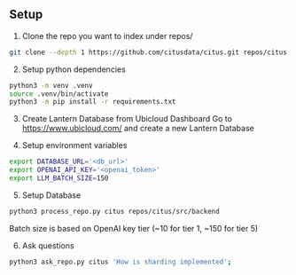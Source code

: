 ## Setup

1. Clone the repo you want to index under repos/
```bash
git clone --depth 1 https://github.com/citusdata/citus.git repos/citus
```

2. Setup python dependencies
```bash
python3 -m venv .venv
source .venv/bin/activate
python3 -m pip install -r requirements.txt
```

3. Create Lantern Database from Ubicloud Dashboard
Go to https://www.ubicloud.com/ and create a new Lantern Database

4. Setup environment variables
```bash
export DATABASE_URL='<db_url>'
export OPENAI_API_KEY='<openai_token>'
export LLM_BATCH_SIZE=150
```
5. Setup Database
```bash
python3 process_repo.py citus repos/citus/src/backend
```
Batch size is based on OpenAI key tier (~10 for tier 1, ~150 for tier 5)

6. Ask questions
```bash
python3 ask_repo.py citus 'How is sharding implemented';
```

